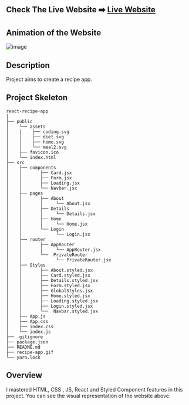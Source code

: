 ## Check The Live Website ➡️ [Live Website](https://osmankoyuncuu.github.io/react-recipe-app/)

## Animation of the Website

![image](./recipe-app.gif)

## Description

Project aims to create a recipe app.

## Project Skeleton

    react-recipe-app
    |
    ├── public
    │    └── assets
    │    │    ├── coding.svg
    │    │    ├── diet.svg
    │    │    ├── home.svg
    │    │    └── meal2.svg
    │    ├── favicon.ico
    │    └── index.html
    ├── src
    │    ├── components
    │    │       ├── Card.jsx
    │    │       ├── Form.jsx
    │    │       ├── Loading.jsx
    │    │       └── Navbar.jsx
    │    ├── pages
    │    │       ├── About
    │    │       │     └── About.jsx
    │    │       ├── Details
    │    │       │     └── Details.jsx
    │    │       ├── Home
    │    │       │     └── Home.jsx
    │    │       └── Login
    │    │             └── Login.jsx
    │    ├── router
    │    │       ├── AppRouter
    │    │       │     └── AppRouter.jsx
    │    │       └──  PrivateRouter
    │    │             └── PrivateRouter.jsx
    │    ├── Styles
    │    │       ├── About.styled.jsx
    │    │       ├── Card.styled.jsx
    │    │       ├── Details.styled.jsx
    │    │       ├── Form.styled.jsx
    │    │       ├── GlobalStyles.jsx
    │    │       ├── Home.styled.jsx
    │    │       ├── Loading.styled.jsx
    │    │       ├── Login.styled.jsx
    │    │       └──  Navbar.styled.jsx
    │    ├── App.js
    │    ├── App.css
    │    ├── index.css
    │    └── index.js
    ├── .gitignore
    ├── package.json
    ├── README.md
    ├── recipe-app.gif
    └── yarn.lock

## Overview

I mastered HTML, CSS , JS, React and Styled Component features in this project. You can see the visual representation of the website above.
